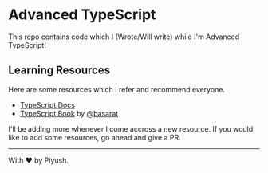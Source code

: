# Advanced TypeScript
This repo contains code which I (Wrote/Will write) while I'm Advanced TypeScript!

## Learning Resources
Here are some resources which I refer and recommend everyone.

- [TypeScript Docs](https://www.typescriptlang.org/docs/)
- [TypeScript Book](http://basarat.gitbook.io/typescript/) by [@basarat](https://github.com/basarat/typescript-book)

I'll be adding more whenever I come accross a new resource. If you would like to add some resources, go ahead and give a PR.

---
With ♥ by Piyush.